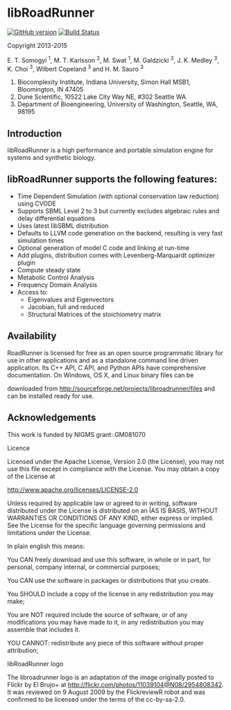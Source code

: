 # libRoadRunner
[![GitHub version](https://badge.fury.io/gh/sys-bio%2Froadrunner.svg)](http://badge.fury.io/gh/sys-bio%2Froadrunner)
[![Build Status](https://travis-ci.org/sys-bio/roadrunner.svg?branch=develop)](https://travis-ci.org/sys-bio/roadrunner)

Copyright 2013-2015

E. T. Somogyi <sup>1</sup>, M. T. Karlsson <sup>2</sup>, M. Swat <sup>1</sup>, M. Galdzicki <sup>3</sup>, J. K. Medley <sup>3</sup>, K. Choi <sup>3</sup>, Wilbert Copeland <sup>3</sup> and H. M. Sauro <sup>3</sup>

1. Biocomplexity Institute, Indiana University, Simon Hall MSB1, Bloomington, IN 47405
2. Dune Scientific, 10522 Lake City Way NE, #302 Seattle WA
3. Department of Bioengineering, University of Washington, Seattle, WA, 98195

## Introduction

libRoadRunner is a high performance and portable simulation engine for systems and synthetic biology.

## libRoadRunner supports the following features:

* Time Dependent Simulation (with optional conservation law reduction) using CVODE
* Supports SBML Level 2 to 3 but currently excludes algebraic rules and delay differential equations
* Uses latest libSBML distribution
* Defaults to LLVM code generation on the backend, resulting is very fast simulation times
* Optional generation of model C code and linking at run-time
* Add plugins, distribution comes with Levenberg-Marquardt optimizer plugin
* Compute steady state
* Metabolic Control Analysis
* Frequency Domain Analysis
* Access to:
  * Eigenvalues and Eigenvectors
  * Jacobian, full and reduced
  * Structural Matrices of the stoichiometry matrix


## Availability

RoadRunner is licensed for free as an open source programmatic library for use in other 
applications and as a standalone command line driven application. Its C++ API, C API, and 
Python APIs have comprehensive documentation. On Windows, OS X, and Linux binary files can be 

downloaded from http://sourceforge.net/projects/libroadrunner/files and can be installed 
ready for use.


## Acknowledgements

This work is funded by NIGMS grant: GM081070

Licence

Licensed under the Apache License, Version 2.0 (the License); you may not use this 
file except in compliance with the License. You may obtain a copy of the License at

http://www.apache.org/licenses/LICENSE-2.0

Unless required by applicable law or agreed to in writing, software distributed 
under the License is distributed on an ÎAS IS BASIS, WITHOUT WARRANTIES OR CONDITIONS 
OF ANY KIND, either express or implied. See the License for the specific language 
governing permissions and limitations under the License.

In plain english this means:

You CAN freely download and use this software, in whole or in part, for personal, 
company internal, or commercial purposes;

You CAN use the software in packages or distributions that you create.

You SHOULD include a copy of the license in any redistribution you may make;

You are NOT required include the source of software, or of any modifications you may 
have made to it, in any redistribution you may assemble that includes it.

YOU CANNOT: redistribute any piece of this software without proper attribution;

 
  

libRoadRunner logo

  The libroadrunner logo is an adaptation of the image originally posted to Flickr by 
  El Brujo+ at http://flickr.com/photos/11039104@N08/2954808342. It was reviewed on 
  9 August 2009 by the FlickreviewR robot and was confirmed to be licensed under the 
  terms of the cc-by-sa-2.0.
